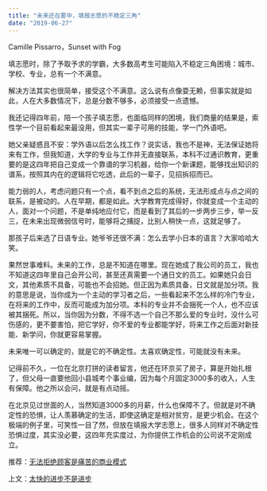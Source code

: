 ```yaml
---
title: "未来还在雾中，填报志愿的不稳定三角"
date: "2019-06-27"
---
```


 Camille Pissarro，Sunset with Fog

  

填志愿时，除了予取予求的学霸，大多数高考生可能陷入不稳定三角困境：城市、学校、专业，总有一个不满意。

解决方法其实也很简单，接受这个不满意。这么说有点像耍无赖，但事实就是如此，人在大多数情况下，总是分数不够多，必须接受一点遗憾。

我还记得四年前，陪一个孩子填志愿，也面临同样的困境，我们商量的结果是，索性学一个目前看起来最没用，但其实一辈子可用的技能，学一门外语吧。

  

她父亲疑惑且不安：学外语以后怎么找工作？说实话，我也不是神，无法保证她将来有工作，但我知道，大学的专业与工作并无直接联系，本科不过通识教育，更重要的是这四年把自己变成一个靠谱的学习机器，给你一个新课题，能够找出知识的谱系，按照其内在的逻辑将它吃透，此后的一辈子，见招拆招而已。

能力弱的人，考虑问题只有一个点，看不到点之后的系统，无法形成点与点之间的联系，是被动的。人在早期，都是如此。大学教育完成得好，你就变成一个主动的人，面对一个问题，不是单纯地应付它，而是看到了其后的一步两步三步，举一反三，在未来出现微弱信号时，能够将之捕捉，比别人稍快一点，这就足够了。

那孩子后来选了日语专业。她爷爷还很不满：怎么去学小日本的语言？大家哈哈大笑。

果然世事难料。未来的工作，总是不知道在哪里。现在她成了我公司的员工，我也不知道这四年里自己会开公司，甚至还真需要一个通日文的员工。如果她只会日文，其他素质不具备，可能也不会招她。但正因为素质具备，日文就是加分项。我的意思是说，当你成为一个主动的学习者之后，一些看起来不怎么样的冷门专业，在将来的工作中，反而可能成为加分项。本科的专业并不会捆死一个人，也不应该被其捆死。所以，当你因为分数，不得不选一个自己不那么爱的专业时，没什么可伤感的，更不要害怕，把它学好，你不爱的专业都能学好，将来工作之后面对新技能、新学问，你就更容易掌握。

未来唯一可以确定的，就是它的不确定性。太喜欢确定性，可能就没有未来。

  

记得前不久，一位在北京打拼的读者留言，他还在环京买了房子，算是开始扎根了，但父母一直要他回小县城考个事业编，因为每个月固定3000多的收入，人生有保障。他之所以会问，就是有点动摇。

  

在北京见过世面的人，当然知道3000多的月薪，什么也保障不了。但就是对不确定性的恐惧，让人羡慕确定的生活，即使这确定是相对贫穷，是更少机会。在这个极端的例子里，可笑性一目了然，但放在填报大学志愿上，很多人同样对不确定性恐惧过度，其实没必要，这四年充实度过，为你提供工作机会的公司说不定刚成立。

  

推荐：[无法拒绝顾客是痛苦的商业模式](http://mp.weixin.qq.com/s?__biz=MjM5NDU0Mjk2MQ==&mid=2651632744&idx=1&sn=474f62ba2aff8dd3958f9aa96cea3d42&chksm=bd7e30768a09b960e4e630289c14328febb8e914f8735ca0eeeecb0cd7a615d9b286078f034a&scene=21#wechat_redirect)  

上文：[太快的进步不是进步](http://mp.weixin.qq.com/s?__biz=MjM5NDU0Mjk2MQ==&mid=2651633984&idx=1&sn=c5b0815e43e884ec7c26a93e283e4b8e&chksm=bd7e3d5e8a09b44838d5a4334a2987491a95f61fbe8f229636c1eaf01e8d28c9a63d3e5e8e0f&scene=21#wechat_redirect)

